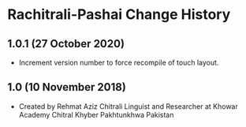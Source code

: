Rachitrali-Pashai Change History
================================

1.0.1 (27 October 2020)
----------------------
* Increment version number to force recompile of touch layout.

1.0 (10 November 2018)
----------------------
* Created by Rehmat Aziz Chitrali Linguist and Researcher at Khowar Academy Chitral Khyber Pakhtunkhwa Pakistan